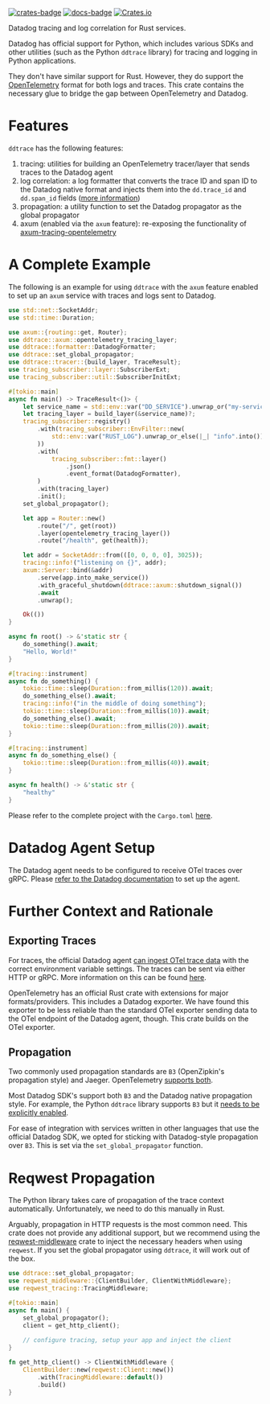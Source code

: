 [![crates-badge]](https://crates.io/crates/ddtrace)
[![docs-badge]](https://docs.rs/ddtrace)
[![Crates.io](https://img.shields.io/crates/l/ddtrace)](LICENSE)

Datadog tracing and log correlation for Rust services.

Datadog has official support for Python, which includes various SDKs and
other utilities (such as the Python `ddtrace` library)
for tracing and logging in Python applications.

They don't have similar support for Rust. However, they do support the
[OpenTelemetry](https://opentelemetry.io/) format for both logs and traces.
This crate contains the necessary glue to bridge the gap between OpenTelemetry
and Datadog.

# Features

`ddtrace` has the following features:
1. tracing: utilities for building an OpenTelemetry tracer/layer that sends traces to the Datadog agent
2. log correlation: a log formatter that converts the trace ID and span ID to the Datadog native format and injects them into the `dd.trace_id` and `dd.span_id` fields
   ([more information](https://docs.datadoghq.com/tracing/other_telemetry/connect_logs_and_traces/opentelemetry/))
3. propagation: a utility function to set the Datadog propagator as the global propagator
4. axum (enabled via the `axum` feature): re-exposing the functionality of [axum-tracing-opentelemetry](https://github.com/davidB/axum-tracing-opentelemetry)

# A Complete Example

The following is an example for using `ddtrace` with the `axum` feature enabled
to set up an `axum` service with traces and logs sent to Datadog.

```rust
use std::net::SocketAddr;
use std::time::Duration;

use axum::{routing::get, Router};
use ddtrace::axum::opentelemetry_tracing_layer;
use ddtrace::formatter::DatadogFormatter;
use ddtrace::set_global_propagator;
use ddtrace::tracer::{build_layer, TraceResult};
use tracing_subscriber::layer::SubscriberExt;
use tracing_subscriber::util::SubscriberInitExt;

#[tokio::main]
async fn main() -> TraceResult<()> {
    let service_name = std::env::var("DD_SERVICE").unwrap_or("my-service".to_string());
    let tracing_layer = build_layer(&service_name)?;
    tracing_subscriber::registry()
        .with(tracing_subscriber::EnvFilter::new(
            std::env::var("RUST_LOG").unwrap_or_else(|_| "info".into()),
        ))
        .with(
            tracing_subscriber::fmt::layer()
                .json()
                .event_format(DatadogFormatter),
        )
        .with(tracing_layer)
        .init();
    set_global_propagator();

    let app = Router::new()
        .route("/", get(root))
        .layer(opentelemetry_tracing_layer())
        .route("/health", get(health));

    let addr = SocketAddr::from(([0, 0, 0, 0], 3025));
    tracing::info!("listening on {}", addr);
    axum::Server::bind(&addr)
        .serve(app.into_make_service())
        .with_graceful_shutdown(ddtrace::axum::shutdown_signal())
        .await
        .unwrap();

    Ok(())
}

async fn root() -> &'static str {
    do_something().await;
    "Hello, World!"
}

#[tracing::instrument]
async fn do_something() {
    tokio::time::sleep(Duration::from_millis(120)).await;
    do_something_else().await;
    tracing::info!("in the middle of doing something");
    tokio::time::sleep(Duration::from_millis(10)).await;
    do_something_else().await;
    tokio::time::sleep(Duration::from_millis(20)).await;
}

#[tracing::instrument]
async fn do_something_else() {
    tokio::time::sleep(Duration::from_millis(40)).await;
}

async fn health() -> &'static str {
    "healthy"
}
```

Please refer to the complete project with the `Cargo.toml`
[here](https://github.com/Validus-Risk-Management/ddtrace/tree/main/examples/axum).

# Datadog Agent Setup

The Datadog agent needs to be configured to receive OTel traces over gRPC.
Please [refer to the Datadog documentation](https://docs.datadoghq.com/opentelemetry/otlp_ingest_in_the_agent/?tab=docker)
to set up the agent.

# Further Context and Rationale

## Exporting Traces
For traces, the official Datadog agent
[can ingest OTel trace data](https://docs.datadoghq.com/opentelemetry/)
with the correct environment variable settings. The traces can be sent 
via either HTTP or gRPC. More information on this can be found
[here](https://docs.datadoghq.com/opentelemetry/otlp_ingest_in_the_agent/?tab=docker).

OpenTelemetry has an official Rust crate with extensions for major 
formats/providers. This includes a Datadog exporter. We have found
this exporter to be less reliable than the standard OTel exporter
sending data to the OTel endpoint of the Datadog agent, though.
This crate builds on the OTel exporter.

## Propagation

Two commonly used propagation standards are `B3` (OpenZipkin's propagation style)
and Jaeger. OpenTelemetry [supports both](https://opentelemetry.io/docs/reference/specification/context/api-propagators/#propagators-distribution).

Most Datadog SDK's support both `B3` and the Datadog native propagation style.
For example, the Python `ddtrace` library supports `B3` but it
[needs to be explicitly enabled](https://ddtrace.readthedocs.io/en/stable/configuration.html#DD_TRACE_PROPAGATION_STYLE).

For ease of integration with services written in other languages that use the official Datadog SDK,
we opted for sticking with Datadog-style propagation over `B3`. This is set via the
`set_global_propagator` function.


# Reqwest Propagation
The Python library takes care of propagation of the trace context automatically.
Unfortunately, we need to do this manually in Rust.

Arguably, propagation in HTTP requests is the most common need.
This crate does not provide any additional support, but we recommend using
the [reqwest-middleware](https://crates.io/crates/reqwest-middleware) crate
to inject the necessary headers when using `reqwest`.
If you set the global propagator using `ddtrace`, it will work out of the box.

```rust
use ddtrace::set_global_propagator;
use reqwest_middleware::{ClientBuilder, ClientWithMiddleware};
use reqwest_tracing::TracingMiddleware;

#[tokio::main]
async fn main() {
    set_global_propagator();
    client = get_http_client();
    
    // configure tracing, setup your app and inject the client
}

fn get_http_client() -> ClientWithMiddleware {
    ClientBuilder::new(reqwest::Client::new())
        .with(TracingMiddleware::default())
        .build()
}
```

[crates-badge]: https://img.shields.io/crates/v/ddtrace.svg
[docs-badge]: https://docs.rs/ddtrace/badge.svg
